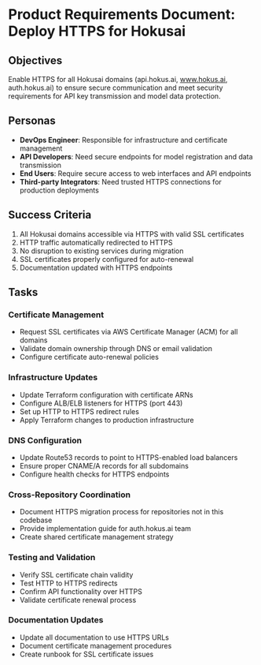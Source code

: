 # Product Requirements Document: Deploy HTTPS for Hokusai

## Objectives

Enable HTTPS for all Hokusai domains (api.hokus.ai, www.hokus.ai, auth.hokus.ai) to ensure secure communication and meet security requirements for API key transmission and model data protection.

## Personas

- **DevOps Engineer**: Responsible for infrastructure and certificate management
- **API Developers**: Need secure endpoints for model registration and data transmission
- **End Users**: Require secure access to web interfaces and API endpoints
- **Third-party Integrators**: Need trusted HTTPS connections for production deployments

## Success Criteria

1. All Hokusai domains accessible via HTTPS with valid SSL certificates
2. HTTP traffic automatically redirected to HTTPS
3. No disruption to existing services during migration
4. SSL certificates properly configured for auto-renewal
5. Documentation updated with HTTPS endpoints

## Tasks

### Certificate Management
- Request SSL certificates via AWS Certificate Manager (ACM) for all domains
- Validate domain ownership through DNS or email validation
- Configure certificate auto-renewal policies

### Infrastructure Updates
- Update Terraform configuration with certificate ARNs
- Configure ALB/ELB listeners for HTTPS (port 443)
- Set up HTTP to HTTPS redirect rules
- Apply Terraform changes to production infrastructure

### DNS Configuration
- Update Route53 records to point to HTTPS-enabled load balancers
- Ensure proper CNAME/A records for all subdomains
- Configure health checks for HTTPS endpoints

### Cross-Repository Coordination
- Document HTTPS migration process for repositories not in this codebase
- Provide implementation guide for auth.hokus.ai team
- Create shared certificate management strategy

### Testing and Validation
- Verify SSL certificate chain validity
- Test HTTP to HTTPS redirects
- Confirm API functionality over HTTPS
- Validate certificate renewal process

### Documentation Updates
- Update all documentation to use HTTPS URLs
- Document certificate management procedures
- Create runbook for SSL certificate issues